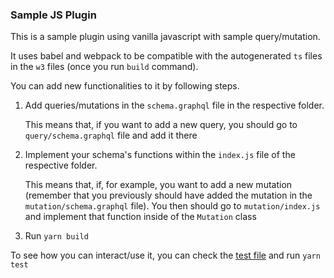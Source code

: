 ### Sample JS Plugin

This is a sample plugin using vanilla javascript with sample query/mutation.

It uses babel and webpack to be compatible with the autogenerated `ts` files in the `w3` files (once you run `build` command).

You can add new functionalities to it by following steps.

1. Add queries/mutations in the `schema.graphql` file in the respective folder.

   This means that, if you want to add a new query, you should go to `query/schema.graphql` file and add it there

2. Implement your schema's functions within the `index.js` file of the respective folder.

   This means that, if, for example, you want to add a new mutation (remember that you previously should have added the mutation in the `mutation/schema.graphql` file). You then should go to `mutation/index.js` and implement that function inside of the `Mutation` class

3. Run `yarn build`

To see how you can interact/use it, you can check the [test file](./src/__tests__/e2e.spec.js) and run `yarn test`
